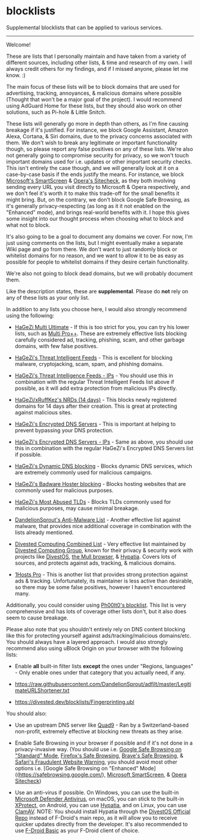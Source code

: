 # blocklists

Supplemental blocklists that can be applied to various services. 

---------

Welcome!

These are lists that I personally maintain and have taken from a variety of different sources, including other lists, & time and research of my own. I will always credit others for my findings, and if I missed anyone, please let me know. :)

The main focus of these lists will be to block domains that are used for advertising, tracking, annoyances, & malicious domains where possible (Thought that won't be a major goal of the project). I would recommend using AdGuard Home for these lists, but they should also work on other solutions, such as Pi-hole & Little Snitch.

These lists will generally go more in depth than others, as I'm fine causing breakage if it's justified. For instance, we block Google Assistant, Amazon Alexa, Cortana, & Siri domains, due to the privacy concerns associated with them. We don't wish to break any legitimate or important functionality though, so please report any false positives on any of these lists. We're also not generally going to compromise security for privacy, so we won't touch important domains used for i.e. updates or other important security checks. This isn't entirely the case though, and we will generally look at it on a case-by-case basis if the ends justify the means. For instance, we block [Microsoft's SmartScreen](https://learn.microsoft.com/windows/security/operating-system-security/virus-and-threat-protection/microsoft-defender-smartscreen/) & [Opera's Sitecheck](https://blogs.opera.com/security/2021/01/making-browsing-safe-from-phishing/), as they both involving sending every URL you visit directly to Microsoft & Opera respectively, and we don't feel it's worth it to make this trade-off for the small benefits it might bring. But, on the contrary, we don't block Google Safe Browsing, as it's generally privacy-respecting (as long as it it not enabled on the "Enhanced" mode), and brings real-world benefits with it. I hope this gives some insight into our thought process when choosing what to block and what not to block.

It's also going to be a goal to document any domains we cover. For now, I'm just using comments on the lists, but I might eventually make a separate Wiki page and go from there. We don't want to just randomly block or whitelist domains for no reason, and we want to allow it to be as easy as possible for people to whitelist domains if they desire certain functionality.

We're also not going to block dead domains, but we will probably document them.

Like the description states, these are **supplemental**. Please do **not** rely on any of these lists as your only list.

In addition to any lists you choose here, I would also strongly recommend using the following:

* [HaGeZi Multi Ultimate](https://github.com/hagezi/dns-blocklists?tab=readme-ov-file#closed_book-multi-ultimate---aggressive-protection-) - If this is too strict for you, you can try his lower lists, such as [Multi Pro++](https://github.com/hagezi/dns-blocklists?tab=readme-ov-file#orange_book-multi-pro---maximum-protection-). These are extremely effective lists blocking carefully considered ad, tracking, phishing, scam, and other garbage domains, with few false positives.

* [HaGeZi's Threat Intelligent Feeds](https://github.com/hagezi/dns-blocklists?tab=readme-ov-file#closed_lock_with_key-threat-intelligence-feeds---increases-security-significantly-recommended-) - This is excellent for blocking malware, cryptojacking, scam, spam, and phishing domains.

* [HaGeZi's Threat Intelligence Feeds - IPs](https://github.com/hagezi/dns-blocklists?tab=readme-ov-file#closed_lock_with_key-threat-intelligence-feeds---ips-) - You should use this in combination with the regular Threat Intelligent Feeds list above if possible, as it will add extra protection from malicious IPs directly.

* [HaGeZi/xRuffKez's NRDs (14 days)](https://github.com/hagezi/dns-blocklists?tab=readme-ov-file#new-domains-registered-in-the-last-14-days-) - This blocks newly registered domains for 14 days after their creation. This is great at protecting against malicious sites.

* [HaGeZi's Encrypted DNS Servers](https://github.com/hagezi/dns-blocklists?tab=readme-ov-file#outbox_tray-encrypted-dns-servers-only-) - This is important at helping to prevent bypassing your DNS protection.

* [HaGeZi's Encrypted DNS Servers - IPs](https://github.com/hagezi/dns-blocklists?tab=readme-ov-file#outbox_tray-encrypted-dns-servers-ips-) - Same as above, you should use this in combination with the regular HaGeZi's Encrypted DNS Servers list if possible.

* [HaGeZi's Dynamic DNS blocking](https://github.com/hagezi/dns-blocklists?tab=readme-ov-file#lock_with_ink_pen-dynamic-dns-blocking---protects-against-the-malicious-use-of-dynamic-dns-services-) - Blocks dynamic DNS services, which are extremely commonly used for malicious campaigns.

* [HaGeZi's Badware Hoster blocking](https://github.com/hagezi/dns-blocklists?tab=readme-ov-file#computer-badware-hoster-blocking---protects-against-the-malicious-use-of-free-host-services-) - Blocks hosting websites that are commonly used for malicious purposes.

* [HaGeZi's Most Abused TLDs](https://github.com/hagezi/dns-blocklists?tab=readme-ov-file#crystal_ball-most-abused-tlds---protects-against-known-malicious-top-level-domains-) - Blocks TLDs commonly used for malicious purposes, may cause minimal breakage.

* [DandelionSprout's Anti-Malware List](https://raw.githubusercontent.com/DandelionSprout/adfilt/master/Alternate%20versions%20Anti-Malware%20List/AntiMalwareAdGuardHome.txt) - Another effective list against malware, that provides nice additional coverage in combination with the lists already mentioned.

* [Divested Computing Combined List](https://divested.dev/pages/dnsbl#combined) - Very effective list maintained by [Divested Computing Group](https://divested.dev/), known for their privacy & security work with projects like [DivestOS](https://divestos.org/), [the Mull browser](https://f-droid.org/en/packages/us.spotco.fennec_dos/), & [Hypatia](https://f-droid.org/packages/us.spotco.malwarescanner/). Covers lots of sources, and protects against ads, tracking, & malicious domains.

* [1Hosts Pro](https://github.com/badmojr/1Hosts#1hosts-pro) - This is another list that provides strong protection against ads & tracking. Unfortunately, its maintainer is less active than desirable, so there may be some false positives, however I haven't encountered many.

Additionally, you could consider using [Ph00lt0's blocklist](https://github.com/ph00lt0/blocklist). This list is very comprehensive and has lots of coverage other lists don't, but it also does seem to cause breakage.

Please also note that you shouldn't entirely rely on DNS content blocking like this for protecting yourself against ads/tracking/malicious domains/etc. You should always have a layered approach. I would also strongly recommend also using uBlock Origin on your browser with the following lists:

* Enable **all** built-in filter lists **except** the ones under "Regions, languages" - Only enable ones under that category that you actually need, if any.

* https://raw.githubusercontent.com/DandelionSprout/adfilt/master/LegitimateURLShortener.txt

* https://divested.dev/blocklists/Fingerprinting.ubl

You should also:

* Use an upstream DNS server like [Quad9](https://quad9.net/) - Ran by a Switzerland-based non-profit, extremely effective at blocking new threats as they arise.

* Enable Safe Browsing in your browser if possible and if it's not done in a privacy-invasive way. (You should use i.e. [Google Safe Browsing on "Standard" Mode](https://safebrowsing.google.com/), [Firefox's Safe Browsing](https://support.mozilla.org/kb/how-does-phishing-and-malware-protection-work), [Brave's Safe Browsing](https://brave.com/privacy/browser/#safe-browsing), & [Safari's Fraudulent Website Warning](https://www.apple.com/legal/privacy/data/en/safari/), you should avoid most other options i.e. [Google Safe Browsing on "Enhanced" Mode]((https://safebrowsing.google.com/), [Microsoft SmartScreen](https://learn.microsoft.com/windows/security/operating-system-security/virus-and-threat-protection/microsoft-defender-smartscreen/), & [Opera Sitecheck](https://blogs.opera.com/security/2021/01/making-browsing-safe-from-phishing/))

* Use an anti-virus if possible. On Windows, you can use the built-in [Microsoft Defender Antivirus](https://en.wikipedia.org/wiki/Microsoft_Defender_Antivirus), on macOS, you can stick to the built-in [XProtect](https://support.apple.com/guide/security/protecting-against-malware-sec469d47bd8/web), on Android, you can use [Hypatia](https://f-droid.org/packages/us.spotco.malwarescanner/), and on Linux, you can use [ClamAV](https://www.clamav.net/). NOTE: You should install Hypatia through the [DivestOS Official Repo](https://divestos.org/fdroid/official/?fingerprint=E4BE8D6ABFA4D9D4FEEF03CDDA7FF62A73FD64B75566F6DD4E5E577550BE8467) instead of F-Droid's main repo, as it will allow you to receive quicker updates directly from the developer. It's also recommended to use [F-Droid Basic](https://f-droid.org/en/packages/org.fdroid.basic/) as your F-Droid client of choice.